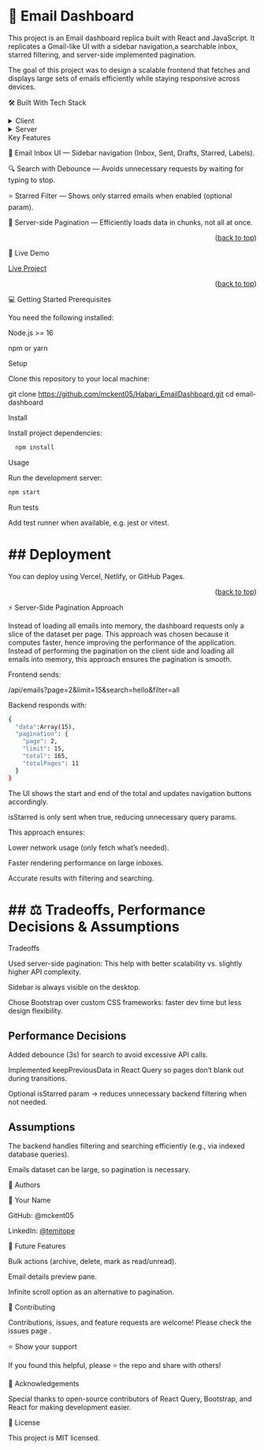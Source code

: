 # 📖 Email Dashboard <a name="about-project"></a>

This project is an Email dashboard replica built with React and JavaScript. It replicates a Gmail-like UI with a sidebar navigation,a searchable inbox, starred filtering, and server-side implemented pagination.

The goal of this project was to design a scalable frontend that fetches and displays large sets of emails efficiently while staying responsive across devices.

🛠 Built With <a name="built-with"></a>
Tech Stack <a name="tech-stack"></a>
<details> <summary>Client</summary> <ul> <li><a href="https://react.dev/">React.js</a></li> <li><a href="https://getbootstrap.com/">Bootstrap 5</a></li> <li><a href="https://tanstack.com/query/latest">TanStack React Query</a></li> <li><a href="https://redux.js.org/">Redux</a></li> </ul> </details> <details> <summary>Server</summary> <ul> <li>Generic REST API (assumed Express/Node backend)</li> </ul> </details>
Key Features <a name="key-features"></a>

📩 Email Inbox UI — Sidebar navigation (Inbox, Sent, Drafts, Starred, Labels).

🔍 Search with Debounce — Avoids unnecessary requests by waiting for typing to stop.

⭐ Starred Filter — Shows only starred emails when enabled (optional param).

📑 Server-side Pagination — Efficiently loads data in chunks, not all at once.

<p align="right">(<a href="#readme-top">back to top</a>)</p>
🚀 Live Demo <a name="live-demo"></a>

[Live Project](https://myemailclone.netlify.app/)

<p align="right">(<a href="#readme-top">back to top</a>)</p>
💻 Getting Started <a name="getting-started"></a>
Prerequisites

You need the following installed:

Node.js >= 16

npm or yarn

Setup

Clone this repository to your local machine:

  git clone https://github.com/mckent05/Habari_EmailDashboard.git
  cd email-dashboard

Install

Install project dependencies:

  ```sh
    npm install
  ```
Usage

Run the development server:

  ```sh
  npm start
  ```
Run tests

Add test runner when available, e.g. jest or vitest.

# ## Deployment

You can deploy using Vercel, Netlify, or GitHub Pages.

<p align="right">(<a href="#readme-top">back to top</a>)</p>
⚡ Server-Side Pagination Approach

Instead of loading all emails into memory, the dashboard requests only a slice of the dataset per page.
This approach was chosen because it computes faster, hence improving the performance of the application. Instead 
of performing the pagination on the client side and loading all emails into memory, this approach ensures the pagination is smooth.

Frontend sends:

/api/emails?page=2&limit=15&search=hello&filter=all

Backend responds with:
```sh
{
  "data":Array(15),
  "pagination": {
    "page": 2,
    "limit": 15,
    "total": 165,
    "totalPages": 11
  }
}
```
The UI shows the start and end of the total and updates navigation buttons accordingly.

isStarred is only sent when true, reducing unnecessary query params.

This approach ensures:

Lower network usage (only fetch what’s needed).

Faster rendering performance on large inboxes.

Accurate results with filtering and searching.

# ## ⚖️ Tradeoffs, Performance Decisions & Assumptions
Tradeoffs

Used server-side pagination: This help with better scalability vs. slightly higher API complexity.

Sidebar is always visible on the desktop.

Chose Bootstrap over custom CSS frameworks: faster dev time but less design flexibility.

## Performance Decisions

Added debounce (3s) for search to avoid excessive API calls. 

Implemented keepPreviousData in React Query so pages don’t blank out during transitions.

Optional isStarred param → reduces unnecessary backend filtering when not needed.

## Assumptions

The backend handles filtering and searching efficiently (e.g., via indexed database queries).

Emails dataset can be large, so pagination is necessary.

👥 Authors <a name="authors"></a>

👤 Your Name

GitHub: @mckent05

LinkedIn: [@temitope](https://www.linkedin.com/in/akinladetemitope)

🔭 Future Features <a name="future-features"></a>

 Bulk actions (archive, delete, mark as read/unread).

 Email details preview pane.

 Infinite scroll option as an alternative to pagination.

🤝 Contributing <a name="contributing"></a>

Contributions, issues, and feature requests are welcome!
Please check the issues page
.

⭐️ Show your support <a name="support"></a>

If you found this helpful, please ⭐ the repo and share with others!

🙏 Acknowledgements <a name="acknowledgements"></a>

Special thanks to open-source contributors of React Query, Bootstrap, and React for making development easier.

📝 License <a name="license"></a>

This project is MIT licensed.
